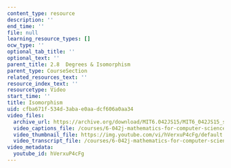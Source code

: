 ```yaml
---
content_type: resource
description: ''
end_time: ''
file: null
learning_resource_types: []
ocw_type: ''
optional_tab_title: ''
optional_text: ''
parent_title: 2.8  Degrees & Isomorphism
parent_type: CourseSection
related_resources_text: ''
resource_index_text: ''
resourcetype: Video
start_time: ''
title: Isomorphism
uid: cfba671f-534d-3aba-e0aa-dcf606a0aa34
video_files:
  archive_url: https://archive.org/download/MIT6.042JS15/MIT6_042JS15_simple_isomorphism_video_ipod.mp4
  video_captions_file: /courses/6-042j-mathematics-for-computer-science-spring-2015/fcbeac07597a50a7940f696fb4422a46_hVerxuP4cFg.vtt
  video_thumbnail_file: https://img.youtube.com/vi/hVerxuP4cFg/default.jpg
  video_transcript_file: /courses/6-042j-mathematics-for-computer-science-spring-2015/2a25b47a3019fbc5894ff6d93454fd93_hVerxuP4cFg.pdf
video_metadata:
  youtube_id: hVerxuP4cFg
---
```

